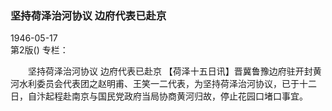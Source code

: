 ### 坚持荷泽治河协议  边府代表已赴京  

1946-05-17  
第2版()
专栏：

　　坚持荷泽治河协议
    边府代表已赴京
    【荷泽十五日讯】晋冀鲁豫边府驻开封黄河水利委员会代表团之赵明甫、王笑一二代表，为坚持荷泽治河协议，已于十二日，自汴起程赴南京与国民党政府当局协商黄河归故，停止花园口堵口事宜。  
